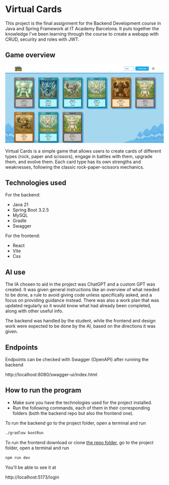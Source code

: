 # Virtual Cards

This project is the final assignment for the Backend Development course in Java and Spring Framework at IT Academy Barcelona. It puts together the knowledge I've been learning through the course to create a webapp with CRUD, security and roles with JWT.


## Game overview 

![github_img.png](src/main/resources/github_img.png)

Virtual Cards is a simple game that allows users to create cards of different types (rock, paper and scissors), engage in battles with them, upgrade them, and evolve them. Each card type has its own strengths and weaknesses, following the classic rock-paper-scissors mechanics.

## Technologies used

For the backend:
- Java 21
- Spring Boot 3.2.5
- MySQL
- Gradle
- Swagger

For the frontend:
- React
- Vite
- Css


## AI use

The IA chosen to aid in the project was ChatGPT and a custom GPT was created. It was given general instructions like an overview of what needed to be done, a rule to avoid giving code unless specifically asked, and a focus on providing guidance instead. There was also a work plan that was updated regularly so it would know what had already been completed, along with other useful info.

The backend was handled by the student, while the frontend and design work were expected to be done by the AI, based on the directions it was given.


## Endpoints

Endpoints can be checked with Swagger (OpenAPI) after running the backend

http://localhost:8080/swagger-ui/index.html


## How to run the program

- Make sure you have the technologies used for the project installed.
- Run the following commands, each of them in their corresponding folders (both the backend repo but also the frontend one).

To run the backend go to the project folder, open a terminal and run

```bash
./gradlew bootRun
```

To run the frontend download or clone [the repo folder](https://github.com/MarTorrijos/virtual-cards-frontend), go to the project folder, open a terminal and run

```bash
npm run dev
```

You'll be able to see it at

http://localhost:5173/login
